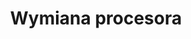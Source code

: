 ---
title: Wymiana procesora
description: Płyta główna jest najważniejszym elementem komputera, umożliwia komunikację wszystkim pozostałym komponentom i modułom. W laptopie stanowi 80% całej elektroniki. Jako jedni z niewielu serwisów w Warszawie, możemy pochwalić się najnowocześniejszym sprzętem do naprawy płyt głównych.
thumbnail: /assets/img/services/procesor.png
---